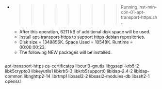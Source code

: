 * >>>>>>>>> Running inst-min-con-01-apt-transport-https.sh ...
  * After this operation, 6211 kB of additional disk space will be used.
  * Install apt-transport-https to support https debian repositories.
  * Disk size = 1349856K. Space Used = 10548K. Runtime = 00:00:00:23.
  * The following NEW packages will be installed:
  ```bash
apt-transport-https ca-certificates libcurl3-gnutls libgssapi-krb5-2 libk5crypto3
libkeyutils1 libkrb5-3 libkrb5support0 libldap-2.4-2 libldap-common
libnghttp2-14 librtmp1 libsasl2-2 libsasl2-modules-db libssh2-1
openssl
  ```
